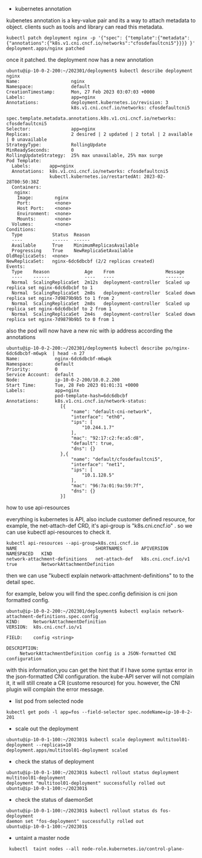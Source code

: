 - kubernetes annotation 

kubenetes annotation is a key-value pair and its  a way to attach metadata to object. clients such as tools and library can read this metadata.

```
kubectl patch deployment nginx -p '{"spec": {"template":{"metadata":{"annotations":{"k8s.v1.cni.cncf.io/networks":"cfosdefaultcni5"}}}} }'
deployment.apps/nginx patched
```

once it patched. the deployment now has a new annotation

```
ubuntu@ip-10-0-2-200:~/202301/deployment$ kubectl describe deployment nginx
Name:                   nginx
Namespace:              default
CreationTimestamp:      Mon, 27 Feb 2023 03:07:03 +0000
Labels:                 app=nginx
Annotations:            deployment.kubernetes.io/revision: 3
                        k8s.v1.cni.cncf.io/networks: cfosdefaultcni5
                        spec.template.metadata.annotations.k8s.v1.cni.cncf.io/networks: cfosdefaultcni5
Selector:               app=nginx
Replicas:               2 desired | 2 updated | 2 total | 2 available | 0 unavailable
StrategyType:           RollingUpdate
MinReadySeconds:        0
RollingUpdateStrategy:  25% max unavailable, 25% max surge
Pod Template:
  Labels:       app=nginx
  Annotations:  k8s.v1.cni.cncf.io/networks: cfosdefaultcni5
                kubectl.kubernetes.io/restartedAt: 2023-02-28T00:50:38Z
  Containers:
   nginx:
    Image:        nginx
    Port:         <none>
    Host Port:    <none>
    Environment:  <none>
    Mounts:       <none>
  Volumes:        <none>
Conditions:
  Type           Status  Reason
  ----           ------  ------
  Available      True    MinimumReplicasAvailable
  Progressing    True    NewReplicaSetAvailable
OldReplicaSets:  <none>
NewReplicaSet:   nginx-6dc6dbcbf (2/2 replicas created)
Events:
  Type    Reason             Age    From                   Message
  ----    ------             ----   ----                   -------
  Normal  ScalingReplicaSet  2m12s  deployment-controller  Scaled up replica set nginx-6dc6dbcbf to 1
  Normal  ScalingReplicaSet  2m8s   deployment-controller  Scaled down replica set nginx-7d9879b9b5 to 1 from 2
  Normal  ScalingReplicaSet  2m8s   deployment-controller  Scaled up replica set nginx-6dc6dbcbf to 2 from 1
  Normal  ScalingReplicaSet  2m4s   deployment-controller  Scaled down replica set nginx-7d9879b9b5 to 0 from 1

```
also the pod will now have a new nic with ip address according the annotations

```
ubuntu@ip-10-0-2-200:~/202301/deployment$ kubectl describe po/nginx-6dc6dbcbf-m6wpk  | head -n 27
Name:             nginx-6dc6dbcbf-m6wpk
Namespace:        default
Priority:         0
Service Account:  default
Node:             ip-10-0-2-200/10.0.2.200
Start Time:       Tue, 28 Feb 2023 01:01:31 +0000
Labels:           app=nginx
                  pod-template-hash=6dc6dbcbf
Annotations:      k8s.v1.cni.cncf.io/network-status:
                    [{
                        "name": "default-cni-network",
                        "interface": "eth0",
                        "ips": [
                            "10.244.1.7"
                        ],
                        "mac": "92:17:c2:fe:a5:d8",
                        "default": true,
                        "dns": {}
                    },{
                        "name": "default/cfosdefaultcni5",
                        "interface": "net1",
                        "ips": [
                            "10.1.128.5"
                        ],
                        "mac": "96:7a:01:9a:59:7f",
                        "dns": {}
                    }]
```

how to use api-resources 

everything is kubernetes is API, also include customer defined resource, for example, the net-attach-def CRD, it's api-group is "k8s.cni.cncf.io" . 
so we can use kubectl api-resources to check it. 
```
kubectl api-resources --api-group=k8s.cni.cncf.io
NAME                             SHORTNAMES       APIVERSION           NAMESPACED   KIND
network-attachment-definitions   net-attach-def   k8s.cni.cncf.io/v1   true         NetworkAttachmentDefinition
```

then we can use "kubectl explain network-attachment-definitions" to to the detail spec. 

for example, below you will find the spec.config definision is cni json formatted config. 

```
ubuntu@ip-10-0-2-200:~/202301/deployment$ kubectl explain network-attachment-definitions.spec.config
KIND:     NetworkAttachmentDefinition
VERSION:  k8s.cni.cncf.io/v1

FIELD:    config <string>

DESCRIPTION:
     NetworkAttachmentDefinition config is a JSON-formatted CNI configuration
```

with this information,you can get the hint that if I have some syntax error in the json-formatted CNI configuration. the kube-API server will not complain it, it will still create a CR (custome resource) for you. however, the CNI plugin will complain the error message.


- list pod from selected node
```
kubectl get pods -l app=fos --field-selector spec.nodeName=ip-10-0-2-201
```

- scale out the deployment 
```
ubuntu@ip-10-0-1-100:~/202301$ kubectl scale deployment multitool01-deployment --replicas=10
deployment.apps/multitool01-deployment scaled

```
- check the status of deployment

```
ubuntu@ip-10-0-1-100:~/202301$ kubectl rollout status deployment multitool01-deployment
deployment "multitool01-deployment" successfully rolled out
ubuntu@ip-10-0-1-100:~/202301$
```

- check the status of daemonSet

```
ubuntu@ip-10-0-1-100:~/202301$ kubectl rollout status ds fos-deployment
daemon set "fos-deployment" successfully rolled out
ubuntu@ip-10-0-1-100:~/202301$
```
- untaint a master node

```
 kubectl  taint nodes --all node-role.kubernetes.io/control-plane-
```

